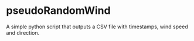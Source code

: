 # pseudoRandomWind
A simple python script that outputs a CSV file with timestamps, wind speed and direction. 
